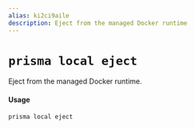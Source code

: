 ```yaml
---
alias: ki2ci9aile
description: Eject from the managed Docker runtime
---
```


# `prisma local eject`

Eject from the managed Docker runtime.

#### Usage 

```sh
prisma local eject
```

